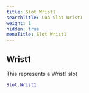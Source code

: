 ```yaml
---
title: Slot Wrist1
searchTitle: Lua Slot Wrist1
weight: 1
hidden: true
menuTitle: Slot Wrist1
---
```

## Wrist1

This represents a Wrist1 slot
```lua
Slot.Wrist1
```